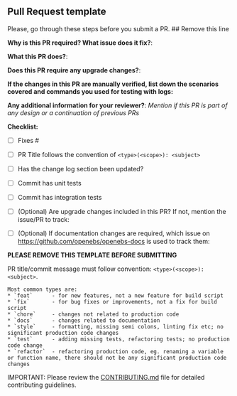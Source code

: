 ## Pull Request template

Please, go through these steps before you submit a PR. ## Remove this line

**Why is this PR required? What issue does it fix?**:


**What this PR does?**:


**Does this PR require any upgrade changes?**:


**If the changes in this PR are manually verified, list down the scenarios covered and commands you used for testing with logs:**


**Any additional information for your reviewer?**:
_Mention if this PR is part of any design or a continuation of previous PRs_


**Checklist:**
- [ ] Fixes #<issue number>
- [ ] PR Title follows the convention of  `<type>(<scope>): <subject>`
- [ ] Has the change log section been updated?
- [ ] Commit has unit tests
- [ ] Commit has integration tests
- [ ] (Optional) Are upgrade changes included in this PR? If not, mention the issue/PR to track:
- [ ] (Optional) If documentation changes are required, which issue on https://github.com/openebs/openebs-docs is used to track them:


**PLEASE REMOVE THIS TEMPLATE BEFORE SUBMITTING**

PR title/commit message must follow convention: `<type>(<scope>): <subject>`.

    Most common types are:
    * `feat`      - for new features, not a new feature for build script
    * `fix`       - for bug fixes or improvements, not a fix for build script
    * `chore`     - changes not related to production code
    * `docs`      - changes related to documentation
    * `style`     - formatting, missing semi colons, linting fix etc; no significant production code changes
    * `test`      - adding missing tests, refactoring tests; no production code change
    * `refactor`  - refactoring production code, eg. renaming a variable or function name, there should not be any significant production code changes

IMPORTANT: Please review the [CONTRIBUTING.md](../CONTRIBUTING.md) file for detailed contributing guidelines.

